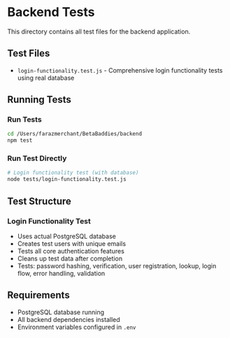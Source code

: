 # Backend Tests

This directory contains all test files for the backend application.

## Test Files

- `login-functionality.test.js` - Comprehensive login functionality tests using real database

## Running Tests

### Run Tests

```bash
cd /Users/farazmerchant/BetaBaddies/backend
npm test
```

### Run Test Directly

```bash
# Login functionality test (with database)
node tests/login-functionality.test.js
```

## Test Structure

### Login Functionality Test

- Uses actual PostgreSQL database
- Creates test users with unique emails
- Tests all core authentication features
- Cleans up test data after completion
- Tests: password hashing, verification, user registration, lookup, login flow, error handling, validation

## Requirements

- PostgreSQL database running
- All backend dependencies installed
- Environment variables configured in `.env`
